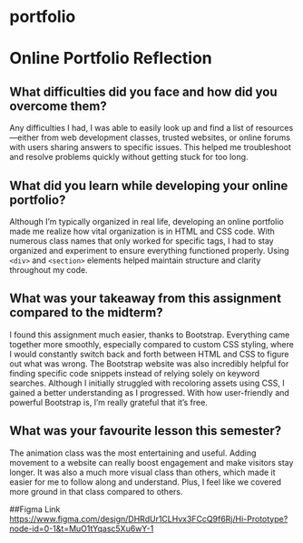 # portfolio

# Online Portfolio Reflection

## What difficulties did you face and how did you overcome them?

Any difficulties I had, I was able to easily look up and find a list of resources—either from web development classes, trusted websites, or online forums with users sharing answers to specific issues. This helped me troubleshoot and resolve problems quickly without getting stuck for too long.

## What did you learn while developing your online portfolio?

Although I’m typically organized in real life, developing an online portfolio made me realize how vital organization is in HTML and CSS code. With numerous class names that only worked for specific tags, I had to stay organized and experiment to ensure everything functioned properly. Using `<div>` and `<section>` elements helped maintain structure and clarity throughout my code.

## What was your takeaway from this assignment compared to the midterm?

I found this assignment much easier, thanks to Bootstrap. Everything came together more smoothly, especially compared to custom CSS styling, where I would constantly switch back and forth between HTML and CSS to figure out what was wrong. The Bootstrap website was also incredibly helpful for finding specific code snippets instead of relying solely on keyword searches. Although I initially struggled with recoloring assets using CSS, I gained a better understanding as I progressed. With how user-friendly and powerful Bootstrap is, I’m really grateful that it’s free.

## What was your favourite lesson this semester?

The animation class was the most entertaining and useful. Adding movement to a website can really boost engagement and make visitors stay longer. It was also a much more visual class than others, which made it easier for me to follow along and understand. Plus, I feel like we covered more ground in that class compared to others.

##Figma Link
https://www.figma.com/design/DHRdUr1CLHvx3FCcQ9f6Rj/Hi-Prototype?node-id=0-1&t=MuO1tYqasc5Xu6wY-1
